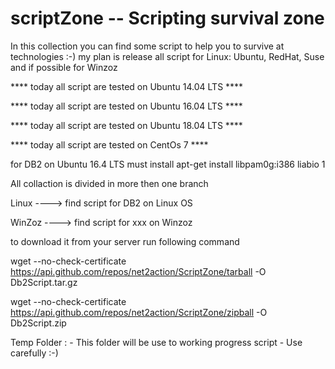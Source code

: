 # scriptZone -- Scripting survival zone


In this collection you can find some script to help you to survive at technologies :-)
my plan is release all script for Linux: Ubuntu, RedHat, Suse and if possible for Winzoz

 **** today all script are tested on Ubuntu 14.04 LTS ****
 
 **** today all script are tested on Ubuntu 16.04 LTS ****
 
 **** today all script are tested on Ubuntu 18.04 LTS ****
 
 **** today all script are tested on CentOs 7 ****
 
 for DB2 on Ubuntu 16.4 LTS must install apt-get install libpam0g:i386 liabio 1
 
 All collaction is divided in more then one branch
 
 Linux ----> find script for DB2 on Linux OS
 
 WinZoz ----> find script for xxx on Winzoz

to download it from your server run following command


wget --no-check-certificate  https://api.github.com/repos/net2action/ScriptZone/tarball -O Db2Script.tar.gz

wget --no-check-certificate  https://api.github.com/repos/net2action/ScriptZone/zipball -O Db2Script.zip

Temp Folder : - This folder will be use to working progress script - Use carefully :-)
